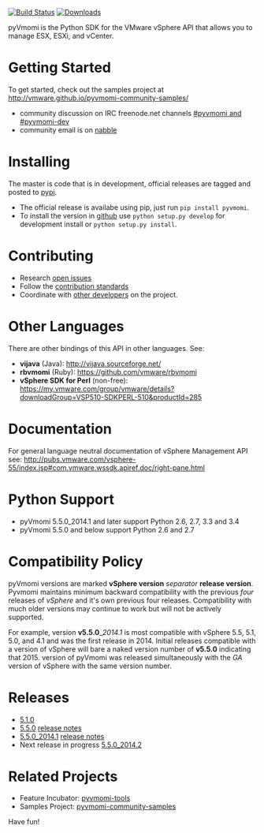 [![Build Status](https://travis-ci.org/vmware/pyvmomi.svg?branch=master)](https://travis-ci.org/vmware/pyvmomi) 
[![Downloads](https://pypip.in/download/pyvmomi/badge.png)](https://pypi.python.org/pypi/pyvmomi/)

pyVmomi is the Python SDK for the VMware vSphere API that allows you to manage ESX, ESXi, and vCenter.

Getting Started
================
To get started, check out the samples project at http://vmware.github.io/pyvmomi-community-samples/

* community discussion on IRC freenode.net channels [#pyvmomi and #pyvmomi-dev](http://webchat.freenode.net/?channels=#pyvmomi,#pyvmomi-dev)
* community email is on [nabble](http://pyvmomi.2338814.n4.nabble.com)

Installing
==========
The master is code that is in development, official releases are tagged and posted to [pypi](https://pypi.python.org/pypi/pyvmomi/).

* The official release is availabe using pip, just run `pip install pyvmomi`. 
* To install the version in [github](https://github.com/vmware/pyvmomi) use `python setup.py develop` for development install or `python setup.py install`. 

Contributing
============
* Research [open issues](https://github.com/vmware/pyvmomi/issues?q=is%3Aopen+is%3Aissue)
* Follow the [contribution standards](https://github.com/vmware/pyvmomi/wiki/Contributions)
* Coordinate with [other developers](http://webchat.freenode.net/?channels=#pyvmomi,#pyvmomi-dev) on the project.

Other Languages
===============
There are other bindings of this API in other languages. See:

* **vijava** (Java): http://vijava.sourceforge.net/
* **rbvmomi** (Ruby): https://github.com/vmware/rbvmomi
* **vSphere SDK for Perl** (non-free): https://my.vmware.com/group/vmware/details?downloadGroup=VSP510-SDKPERL-510&productId=285

Documentation
=============
For general language neutral documentation of vSphere Management API see:
http://pubs.vmware.com/vsphere-55/index.jsp#com.vmware.wssdk.apiref.doc/right-pane.html

Python Support
==============
* pyVmomi 5.5.0_2014.1 and later support Python 2.6, 2.7, 3.3 and 3.4
* pyVmomi 5.5.0 and below support Python 2.6 and 2.7

Compatibility Policy
====================
pyVmomi versions are marked **vSphere version** _separator_ **release version**. Pyvmomi maintains minimum backward compatibility
with the previous _four_ releases of *vSphere* and it's own previous four releases. Compatibility with much older versions may
continue to work but will not be actively supported.

For example, version **v5.5.0**__2014.1_ is most compatible with vSphere 5.5, 5.1, 5.0, and 4.1 and was the first release in
2014. Initial releases compatible with a version of vSphere will bare a naked version number of **v5.5.0** indicating that
2015. version of pyVmomi was released simultaneously with the _GA_ version of vSphere with the same version number.

Releases
========
* [5.1.0](https://github.com/vmware/pyvmomi/tree/v5.1.0)
* [5.5.0](https://github.com/vmware/pyvmomi/tree/v5.5.0) [release notes](https://github.com/vmware/pyvmomi/compare/v5.1.0...v5.5.0)
* [5.5.0_2014.1](https://github.com/vmware/pyvmomi/tree/v5.5.0_2014.1) [release notes](https://github.com/vmware/pyvmomi/compare/v5.5.0...5.5.0_2014.1)
* Next release in progress [5.5.0_2014.2](https://github.com/vmware/pyvmomi/issues?milestone=2&state=open)

Related Projects
================
* Feature Incubator: [pyvmomi-tools](https://github.com/vmware/pyvmomi-tools)
* Samples Project: [pyvmomi-community-samples](https://github.com/vmware/pyvmomi-community-samples)

Have fun!
